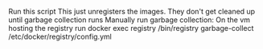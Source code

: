Run this script
This just unregisters the images. They don't get cleaned up until garbage collection runs
Manually run garbage collection: On the vm hosting the registry run docker exec registry /bin/registry garbage-collect /etc/docker/registry/config.yml